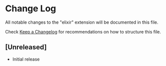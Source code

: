 # Change Log

All notable changes to the "elixir" extension will be documented in this file.

Check [Keep a Changelog](http://keepachangelog.com/) for recommendations on how to structure this file.

## [Unreleased]

- Initial release

